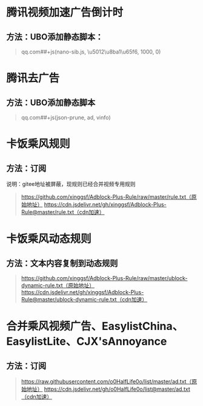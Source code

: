 # 腾讯视频加速广告倒计时
## 方法：UBO添加静态脚本：
> qq.com##+js(nano-sib.js, \u5012\u8ba1\u65f6, 1000, 0)

# 腾讯去广告
## 方法：UBO添加静态脚本
> qq.com##+js(json-prune, ad, vinfo)

# 卡饭乘风规则
## 方法：订阅
说明：gitee地址被屏蔽，现规则已经合并视频专用规则
> https://github.com/xinggsf/Adblock-Plus-Rule/raw/master/rule.txt（原始地址） 
> https://cdn.jsdelivr.net/gh/xinggsf/Adblock-Plus-Rule@master/rule.txt（cdn加速）

# 卡饭乘风动态规则
## 方法：文本内容复制到动态规则
>https://github.com/xinggsf/Adblock-Plus-Rule/raw/master/ublock-dynamic-rule.txt（原始地址） 
>https://cdn.jsdelivr.net/gh/xinggsf/Adblock-Plus-Rule@master/ublock-dynamic-rule.txt（cdn加速）

# 合并乘风视频广告、EasylistChina、EasylistLite、CJX'sAnnoyance
## 方法：订阅
> https://raw.githubusercontent.com/o0HalfLife0o/list/master/ad.txt（原始地址） 
> https://cdn.jsdelivr.net/gh/o0HalfLife0o/list@master/ad.txt（cdn加速）
